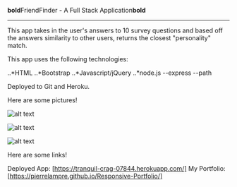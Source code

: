 **bold**FriendFinder - A Full Stack Application**bold**

---

This app takes in the user's answers to 10 survey questions and based off the answers similarity to other users, returns the closest "personality" match.

This app uses the following technologies:

..*HTML
..*Bootstrap
..*Javascript/jQuery
..*node.js
  --express
  --path

Deployed to Git and Heroku.

Here are some pictures!

![alt text](https://github.com/PierreLampre/friendfinder/mdimgs/1.png "Logo Title Text 1")

![alt text](https://github.com/PierreLampre/friendfinder/mdimgs/2.png "Logo Title Text 1")

![alt text](https://github.com/PierreLampre/friendfinder/mdimgs/3.png "Logo Title Text 1")


Here are some links!

Deployed App: [https://tranquil-crag-07844.herokuapp.com/]
My Portfolio: [https://pierrelampre.github.io/Responsive-Portfolio/]

